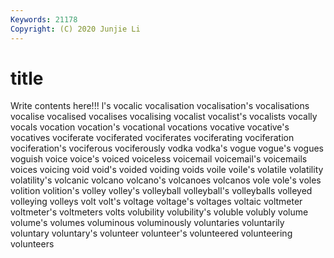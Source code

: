 ```yaml
---
Keywords: 21178
Copyright: (C) 2020 Junjie Li
---
```


# title

Write contents here!!!
l's 
vocalic 
vocalisation 
vocalisation's 
vocalisations 
vocalise 
vocalised 
vocalises 
vocalising
vocalist 
vocalist's 
vocalists 
vocally 
vocals 
vocation 
vocation's 
vocational 
vocations 
vocative
vocative's 
vocatives 
vociferate 
vociferated 
vociferates 
vociferating 
vociferation 
vociferation's 
vociferous 
vociferously
vodka 
vodka's 
vogue 
vogue's 
vogues 
voguish 
voice 
voice's 
voiced 
voiceless
voicemail 
voicemail's 
voicemails 
voices 
voicing 
void 
void's 
voided 
voiding 
voids
voile 
voile's 
volatile 
volatility 
volatility's 
volcanic 
volcano 
volcano's 
volcanoes 
volcanos
vole 
vole's 
voles 
volition 
volition's 
volley 
volley's 
volleyball 
volleyball's 
volleyballs
volleyed 
volleying 
volleys 
volt 
volt's 
voltage 
voltage's 
voltages 
voltaic 
voltmeter
voltmeter's 
voltmeters 
volts 
volubility 
volubility's 
voluble 
volubly 
volume 
volume's 
volumes
voluminous 
voluminously 
voluntaries 
voluntarily 
voluntary 
voluntary's 
volunteer 
volunteer's 
volunteered 
volunteering
volunteers 
